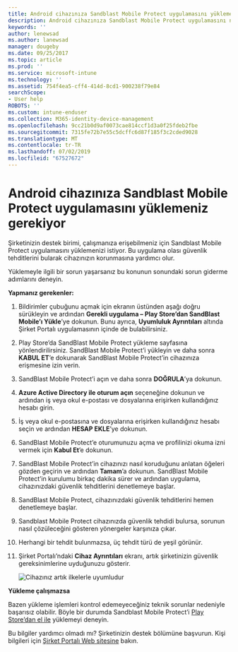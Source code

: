 ```yaml
---
title: Android cihazınıza Sandblast Mobile Protect uygulamasını yüklemeniz gerekiyor | Microsoft Docs
description: Android cihazınıza Sandblast Mobile Protect uygulamasını nasıl yükleyeceğinizi öğrenin.
keywords: ''
author: lenewsad
ms.author: lanewsad
manager: dougeby
ms.date: 09/25/2017
ms.topic: article
ms.prod: ''
ms.service: microsoft-intune
ms.technology: ''
ms.assetid: 754f4ea5-cff4-414d-8cd1-900238f79e84
searchScope:
- User help
ROBOTS: ''
ms.custom: intune-enduser
ms.collection: M365-identity-device-management
ms.openlocfilehash: 9cc21b0d9af0073cae814ccf1d3a0f25fdeb2fbe
ms.sourcegitcommit: 7315fe72b7e55c5dcffc6d87f185f3c2cded9028
ms.translationtype: MT
ms.contentlocale: tr-TR
ms.lasthandoff: 07/02/2019
ms.locfileid: "67527672"
---
```

# <a name="you-need-to-install-sandblast-mobile-protect-on-your-android-device"></a>Android cihazınıza Sandblast Mobile Protect uygulamasını yüklemeniz gerekiyor

Şirketinizin destek birimi, çalışmanıza erişebilmeniz için Sandblast Mobile Protect uygulamasını yüklemenizi istiyor. Bu uygulama olası güvenlik tehditlerini bularak cihazınızın korunmasına yardımcı olur.

Yüklemeyle ilgili bir sorun yaşarsanız bu konunun sonundaki sorun giderme adımlarını deneyin.

**Yapmanız gerekenler:**

1. Bildirimler çubuğunu açmak için ekranın üstünden aşağı doğru sürükleyin ve ardından **Gerekli uygulama – Play Store’dan SandBlast Mobile’ı Yükle**’ye dokunun. Bunu ayrıca, __Uyumluluk Ayrıntıları__ altında Şirket Portalı uygulamasının içinde de bulabilirsiniz.

2. Play Store’da SandBlast Mobile Protect yükleme sayfasına yönlendirilirsiniz. SandBlast Mobile Protect’i yükleyin ve daha sonra **KABUL ET**’e dokunarak SandBlast Mobile Protect’in cihazınıza erişmesine izin verin.

3. SandBlast Mobile Protect’i açın ve daha sonra **DOĞRULA**’ya dokunun.

4. **Azure Active Directory ile oturum açın** seçeneğine dokunun ve ardından iş veya okul e-postası ve dosyalarına erişirken kullandığınız hesabı girin.

5. İş veya okul e-postasına ve dosyalarına erişirken kullandığınız hesabı seçin ve ardından **HESAP EKLE**’ye dokunun.

6. SandBlast Mobile Protect’e oturumunuzu açma ve profilinizi okuma izni vermek için **Kabul Et**’e dokunun.

7. SandBlast Mobile Protect’in cihazınızı nasıl koruduğunu anlatan öğeleri gözden geçirin ve ardından **Tamam**’a dokunun. SandBlast Mobile Protect’in kurulumu birkaç dakika sürer ve ardından uygulama, cihazınızdaki güvenlik tehditlerini denetlemeye başlar.

8. SandBlast Mobile Protect, cihazınızdaki güvenlik tehditlerini hemen denetlemeye başlar.

9.  Sandblast Mobile Protect cihazınızda güvenlik tehdidi bulursa, sorunun nasıl çözüleceğini gösteren yönergeler karşınıza çıkar.

10.  Herhangi bir tehdit bulunmazsa, üç tehdit türü de yeşil görünür.

11. Şirket Portalı’ndaki **Cihaz Ayrıntıları** ekranı, artık şirketinizin güvenlik gereksinimlerine uyduğunuzu gösterir.

    ![Cihazınız artık ilkelerle uyumludur](./media/mtd-device-now-compliant-android.png)

**Yükleme çalışmazsa**

Bazen yükleme işlemleri kontrol edemeyeceğiniz teknik sorunlar nedeniyle başarısız olabilir. Böyle bir durumda Sandblast Mobile Protect’i [Play Store’dan el ile](https://play.google.com/store/apps/details?id=com.lacoon.security.fox) yüklemeyi deneyin.

Bu bilgiler yardımcı olmadı mı? Şirketinizin destek bölümüne başvurun. Kişi bilgileri için [Şirket Portalı Web sitesine](https://go.microsoft.com/fwlink/?linkid=2010980) bakın.
